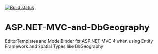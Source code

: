 [![Build status](https://ci.appveyor.com/api/projects/status/7no6g8mn2b5dl6ge)](https://ci.appveyor.com/project/ScottHanselman/asp-net-mvc-and-dbgeography)

ASP.NET-MVC-and-DbGeography
===========================

EditorTemplates and ModelBinder for ASP.NET MVC 4 when using Entity Framework and Spatial Types like DbGeography

